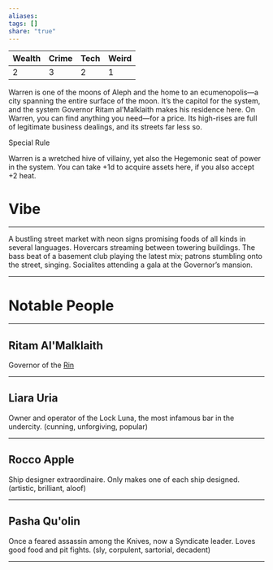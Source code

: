 ```yaml
---
aliases: 
tags: []
share: "true"
---
```

| **Wealth** | **Crime** | **Tech** | **Weird** |
| ---- | ---- | ---- | ---- |
| 2 | 3 | 2 | 1 |

Warren is one of the moons of Aleph and the home to an ecumenopolis—a city spanning the entire surface of the moon. It’s the capitol for the system, and the system Governor Ritam al’Malklaith makes his residence here. On Warren, you can find anything you need—for a price. Its high-rises are full of legitimate business dealings, and its streets far less so.

Special Rule

Warren is a wretched hive of villainy, yet also the Hegemonic seat of power in the system. You can take +1d to acquire assets here, if you also accept +2 heat.

# Vibe

---

A bustling street market with neon signs promising foods of all kinds in several languages. Hovercars streaming between towering buildings. The bass beat of a basement club playing the latest mix; patrons stumbling onto the street, singing. Socialites attending a gala at the Governor’s mansion.

---

# Notable People

---

## Ritam Al'Malklaith

Governor of the [Rin](./Rin.md)

---

## Liara Uria

Owner and operator of the Lock Luna, the most infamous bar in the undercity. (cunning, unforgiving, popular)

---

## Rocco Apple

Ship designer extraordinaire. Only makes one of each ship designed. (artistic, brilliant, aloof)

---

## Pasha Qu'olin 

Once a feared assassin among the Knives, now a Syndicate leader. Loves good food and pit fights. (sly, corpulent, sartorial, decadent)

---
